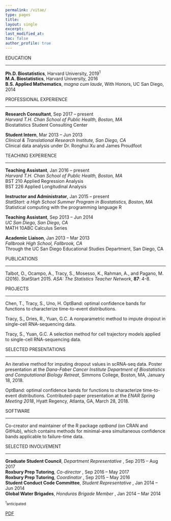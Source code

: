 ```yaml
---
permalink: /vitae/
type: pages
title:
layout: single
excerpt:
last_modified_at: 
toc: false
author_profile: true
---
```


EDUCATION

---

**Ph.D. Biostatistics**, Harvard University, 2019<sup>1</sup>   
**M.A. Biostatistics**, Harvard University, 2016  
**B.S. Applied Mathematics**, *magna cum laude*, With Honors, UC San Diego, 2014 


PROFESSIONAL EXPERIENCE

---

**Research Consultant**,            Sep 2017 – present  
*Harvard T.H. Chan School of Public Health, Boston, MA*  
Biostatistics Student Consulting Center  


**Student Intern**, 		   Mar 2013 – Jun 2013  
*Clinical & Translational Research Institute, San Diego, CA*  
Clinical data analysis under Dr. Ronghui Xu and James Proudfoot  


TEACHING EXPERIENCE

---

**Teaching Assistant**,             Jan 2016 – present  
*Harvard T.H. Chan School of Public Health, Boston, MA*  
BST 210 Applied Regression Analysis  
BST 226 Applied Longitudinal Analysis  


**Instructor and Administrator**,   Jan 2015 – present  
*StatStart: a High School Summer Program in Biostatistics, Boston, MA*  
Statistical computing with the programming language R


**Teaching Assistant**,             Sep 2013 – Jun 2014  
*UC San Diego, San Diego, CA*  
MATH 10ABC Calculus Series


**Academic Liaison**,               Jan 2013 – Mar 2013  
*Fallbrook High School, Fallbrook, CA*   
Through the UC San Diego Educational Studies Department, San Diego, CA


PUBLICATIONS

---

Talbot, O., Ocampo, A., Tracy, S., Mosesso, K., Rahman, A., and Pagano, M. (2016). StatStart 2015. *ASA: The Statistics Teacher Network*, **87**: 4-8.


PROJECTS

---

Chen, T., Tracy, S., Uno, H. OptBand: optimal confidence bands for functions to characterize time-to-event distributions.


Tracy, S., Dries, R., Yuan, G.C. A nonparametric method to impute dropout in single-cell RNA-sequencing data.


Tracy, S., Yuan, G.C. A selection method for cell trajectory models applied to single-cell RNA-sequencing data.


SELECTED PRESENTATIONS

---

An iterative method for imputing dropout values in scRNA-seq data. Poster presentation at the *Dana-Faber Cancer Institute Department of Biostatistics and Computational Biology Retreat*, Simmons College, Boston, MA, January 18, 2018.


OptBand: optimal confidence bands for functions to characterize time-to-event distributions. Contributed-paper presentation at the *ENAR Spring Meeting 2018*, Hyatt Regency, Atlanta, GA, March 28, 2018.


SOFTWARE

---

Co-creator and maintainer of the R package *optband* (on CRAN and GitHub), which contains methods for minimal-area simultaneous confidence bands applicable to failure-time data.


SELECTED INVOLVEMENT

---

**Graduate Student Council**, *Department Representative*	, Sep 2015 – Aug 2017  
**Roxbury Prep Tutoring**, *Co-director*			, Sep 2016 – May 2017  
**Roxbury Prep Tutoring**, *Coordinator*			, Sep 2015 – May 2016  
**Student Conduct Code Committee**, *Student Representative*	, Jan 2014 – Jun 2014  
**Global Water Brigades**, *Honduras Brigade Member*		, Jan 2014 – Mar 2014  


<sub><sup>1</sup>anticipated</sub>


[PDF](https://seasamgo.github.io/assets/files/cv.pdf)


